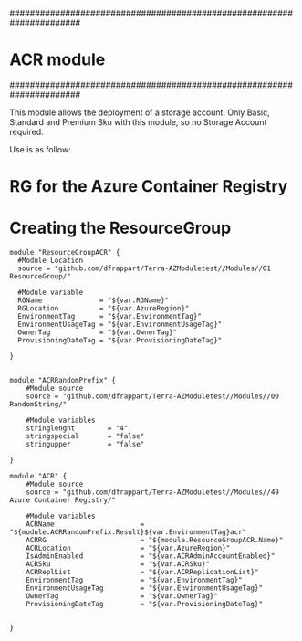 ######################################################################
# ACR module
######################################################################

This module allows the deployment of a storage account. Only Basic, Standard and Premium Sku with this module, so no Storage Account required.


Use is as follow:


# RG for the Azure Container Registry


# Creating the ResourceGroup
```hcl
module "ResourceGroupACR" {
  #Module Location
  source = "github.com/dfrappart/Terra-AZModuletest//Modules//01 ResourceGroup/"

  #Module variable
  RGName              = "${var.RGName}"
  RGLocation          = "${var.AzureRegion}"
  EnvironmentTag      = "${var.EnvironmentTag}"
  EnvironmentUsageTag = "${var.EnvironmentUsageTag}"
  OwnerTag            = "${var.OwnerTag}"
  ProvisioningDateTag = "${var.ProvisioningDateTag}"

}
```


```hcl

module "ACRRandomPrefix" {
    #Module source
    source = "github.com/dfrappart/Terra-AZModuletest//Modules//00 RandomString/"

    #Module variables
    stringlenght        = "4"
    stringspecial       = "false"
    stringupper         = "false"
    
}

module "ACR" {
    #Module source
    source = "github.com/dfrappart/Terra-AZModuletest//Modules//49 Azure Container Registry/"

    #Module variables
    ACRName                     = "${module.ACRRandomPrefix.Result}${var.EnvironmentTag}acr"
    ACRRG                       = "${module.ResourceGroupACR.Name}"
    ACRLocation                 = "${var.AzureRegion}"    
    IsAdminEnabled              = "${var.ACRAdminAccountEnabled}"
    ACRSku                      = "${var.ACRSku}"
    ACRReplList                 = "${var.ACRReplicationList}"
    EnvironmentTag              = "${var.EnvironmentTag}"
    EnvironmentUsageTag         = "${var.EnvironmentUsageTag}"
    OwnerTag                    = "${var.OwnerTag}"
    ProvisioningDateTag         = "${var.ProvisioningDateTag}"


}

```